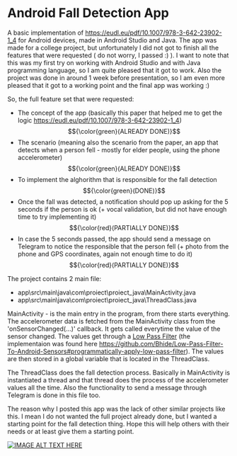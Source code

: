 # Android Fall Detection App
A basic implementation of https://eudl.eu/pdf/10.1007/978-3-642-23902-1_4 for Android devices, made in Android Studio and Java.
The app was made for a college project, but unfortunately I did not got to finish all the features that were requested ( do not worry, I passed :) ).
I want to note that this was my first try on working with Android Studio and with Java programming language, so I am quite pleased that it got to work. Also the project was done in around 1 week before presentation, so I am even more pleased that it got to a working point and the final app was working :)

So, the full feature set that were requested:
  - The concept of the app (basically this paper that helped me to get the logic https://eudl.eu/pdf/10.1007/978-3-642-23902-1_4)  $${\color{green}(ALREADY DONE)}$$
  - The scenario (meaning also the scenario from the paper, an app that detects when a person fell - mostly for elder people, using the phone accelerometer) $${\color{green}(ALREADY DONE)}$$
  - To implement the alghorithm that is responsible for the fall detection $${\color{green}(DONE)}$$
  - Once the fall was detected, a notification should pop up asking for the 5 seconds if the person is ok (+ vocal validation, but did not have enough time to try implementing it) $${\color{red}(PARTIALLY DONE)}$$
  - In case the 5 seconds passed, the app should send a message on Telegram to notice the responsible that the person fell (+ photo from the phone and GPS coordinates, again not enough time to do it) $${\color{red}(PARTIALLY DONE)}$$

The project contains 2 main file:
  - app\src\main\java\com\proiect\proiect_java\MainActivity.java
  - app\src\main\java\com\proiect\proiect_java\ThreadClass.java

MainActivity - is the main entry in the program, from there starts everything. The accelerometer data is fetched from the MainActivity class from the 'onSensorChanged(...)' callback. It gets called everytime the value of the sensor changed. The values get through a [Low Pass Filter](https://en.wikipedia.org/wiki/Low-pass_filter) (the implementaion was found here https://github.com/Bhide/Low-Pass-Filter-To-Android-Sensors#programmatically-apply-low-pass-filter). The values are then stored in a global variable that is located in the ThreadClass.

The ThreadClass does the fall detection process. Basically in MainActivity is instantiated a thread and that thread does the process of the accelerometer values all the time. Also the functionality to send a message through Telegram is done in this file too.

The reason why I posted this app was the lack of other similar projects like this. I mean I do not wanted the full project already done, but I wanted a starting point for the fall detection thing. 
Hope this will help others with their needs or at least give them a starting point.

[![IMAGE ALT TEXT HERE](https://img.youtube.com/vi/rJZpy4SMdZg/0.jpg)](https://www.youtube.com/watch?v=rJZpy4SMdZg)
